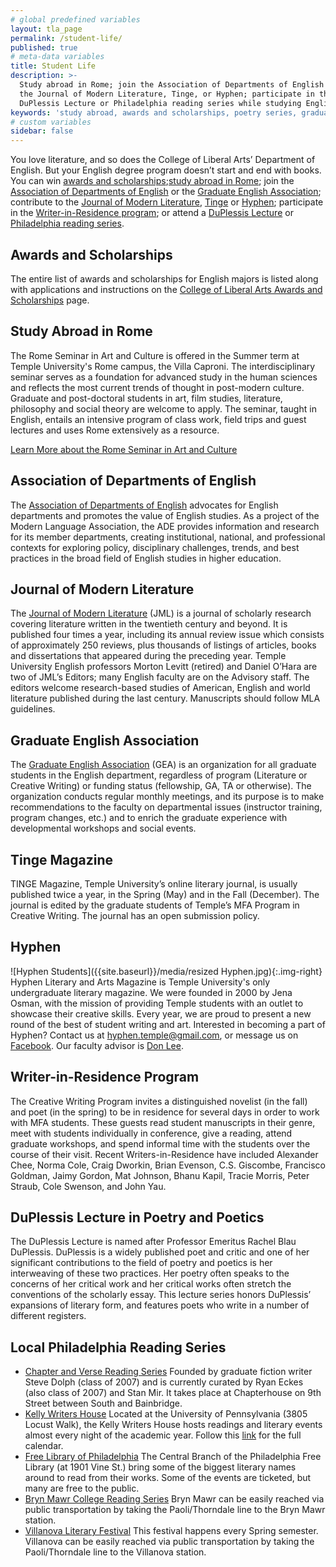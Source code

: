```yaml
---
# global predefined variables
layout: tla_page
permalink: /student-life/
published: true
# meta-data variables
title: Student Life
description: >-
  Study abroad in Rome; join the Association of Departments of English or the Graduate English Association; contribute to
  the Journal of Modern Literature, Tinge, or Hyphen; participate in the Writer-in-Residence program; and attend the
  DuPlessis Lecture or Philadelphia reading series while studying English at Temple University’s College of Liberal Arts.
keywords: 'study abroad, awards and scholarships, poetry series, graduate english association'
# custom variables
sidebar: false
---
```

You love literature, and so does the College of Liberal Arts’ Department of English. But your English degree program doesn’t start and end with books. You can win [awards and scholarships](#awards-and-scholarships);[study abroad in Rome](#study-abroad-in-rome); join the [Association of Departments of English](#association-of-departments-of-english) or the [Graduate English Association](#graduate-english-association); contribute to the [Journal of Modern Literature](#journal-of-modern-literature), [Tinge](#tinge-magazine) or [Hyphen](#hyphen); participate in the [Writer-in-Residence program](#writer-in-residence-program); or attend a [DuPlessis Lecture](#duplessis-lecture-in-poetry-and-poetics) or [Philadelphia reading series](#local-philadelphia-reading-series).

## Awards and Scholarships
The entire list of awards and scholarships for English majors is listed along with applications and instructions on the [College of Liberal Arts Awards and Scholarships](https://liberalarts.temple.edu/about-us/resources/awards-and-scholarships?field_awards_department_nid=4593&field_awards_academics_class_value=All) page.

## Study Abroad in Rome
The Rome Seminar in Art and Culture is offered in the Summer term at Temple University's Rome campus, the Villa Caproni. The interdisciplinary seminar serves as a foundation for advanced study in the human sciences and reflects the most current trends of thought in post-modern culture. Graduate and post-doctoral students in art, film studies, literature, philosophy and social theory are welcome to apply. The seminar, taught in English, entails an intensive program of class work, field trips and guest lectures and uses Rome extensively as a resource.

[Learn More about the Rome Seminar in Art and Culture](https://studyabroad.temple.edu/sites/temple-rome-graduate-summer)

## Association of Departments of English
The [Association of Departments of English](https://www.ade.mla.org/) advocates for English departments and promotes the value of English studies. As a project of the Modern Language Association, the ADE provides information and research for its member departments, creating institutional, national, and professional contexts for exploring policy, disciplinary challenges, trends, and best practices in the broad field of English studies in higher education.

## Journal of Modern Literature
The [Journal of Modern Literature](https://muse.jhu.edu/journal/97) (JML) is a journal of scholarly research covering literature written in the twentieth century and beyond. It is published four times a year, including its annual review issue which consists of approximately 250 reviews, plus thousands of listings of articles, books and dissertations that appeared during the preceding year. Temple University English professors Morton Levitt (retired) and Daniel O’Hara are two of JML’s Editors; many English faculty are on the Advisory staff. The editors welcome research-based studies of American, English and world literature published during the last century. Manuscripts should follow MLA guidelines.

## Graduate English Association
The [Graduate English Association](https://sites.temple.edu/gradenglish/about/) (GEA) is an organization for all graduate students in the English department, regardless of program (Literature or Creative Writing) or funding status (fellowship, GA, TA or otherwise). The organization conducts regular monthly meetings, and its purpose is to make recommendations to the faculty on departmental issues (instructor training, program changes, etc.) and to enrich the graduate experience with developmental workshops and social events.

## Tinge Magazine
TINGE Magazine, Temple University’s online literary journal, is usually published twice a year, in the Spring (May) and in the Fall (December). The journal is edited by the graduate students of Temple’s MFA Program in Creative Writing. The journal has an open submission policy.

## Hyphen
![Hyphen Students]({{site.baseurl}}/media/resized Hyphen.jpg){:.img-right}
Hyphen Literary and Arts Magazine is Temple University's only undergraduate literary magazine. We were founded in 2000 by Jena Osman, with the mission of providing Temple students with an outlet to showcase their creative skills. Every year, we are proud to present a new round of the best of student writing and art. Interested in becoming a part of Hyphen? Contact us at [hyphen.temple@gmail.com](hyphen.temple@gmail.com), or message us on [Facebook](https://www.facebook.com/HyphenLit/). Our faculty advisor is [Don Lee](https://liberalarts.temple.edu/academics/faculty/lee-don).  

## Writer-in-Residence Program
The Creative Writing Program invites a distinguished novelist (in the fall) and poet (in the spring) to be in residence for several days in order to work with MFA students. These guests read student manuscripts in their genre, meet with students individually in conference, give a reading, attend graduate workshops, and spend informal time with the students over the course of their visit.  Recent Writers-in-Residence have included Alexander Chee, Norma Cole, Craig Dworkin, Brian Evenson, C.S. Giscombe, Francisco Goldman, Jaimy Gordon, Mat Johnson, Bhanu Kapil, Tracie Morris, Peter Straub, Cole Swenson, and John Yau.

## DuPlessis Lecture in Poetry and Poetics
The DuPlessis Lecture is named after Professor Emeritus Rachel Blau DuPlessis. DuPlessis is a widely published poet and critic and one of her significant contributions to the field of poetry and poetics is her interweaving of these two practices. Her poetry often speaks to the concerns of her critical work and her critical works often stretch the conventions of the scholarly essay. This lecture series honors DuPlessis’ expansions of literary form, and features poets who write in a number of different registers.

## Local Philadelphia Reading Series
- [Chapter and Verse Reading Series](http://chapterhousereadings.blogspot.com/)
Founded by graduate fiction writer Steve Dolph (class of 2007) and is currently curated by Ryan Eckes (also class of 2007) and Stan Mir. It takes place at Chapterhouse on 9th Street between South and Bainbridge.
- [Kelly Writers House](http://writing.upenn.edu/wh/)
Located at the University of Pennsylvania (3805 Locust Walk), the Kelly Writers House hosts readings and literary events almost every night of the academic year. Follow this [link](http://writing.upenn.edu/wh/calendar/0315.php) for the full calendar.
- [Free Library of Philadelphia](http://libwww.freelibrary.org/calendar/calbydate.cfm?type=2)
The Central Branch of the Philadelphia Free Library (at 1901 Vine St.) bring some of the biggest literary names around to read from their works. Some of the events are ticketed, but many are free to the public.
- [Bryn Mawr College Reading Series](http://www.brynmawr.edu/calendar/visiting_writers.shtml)
Bryn Mawr can be easily reached via public transportation by taking the Paoli/Thorndale line to the Bryn Mawr station.
- [Villanova Literary Festival](https://www1.villanova.edu/villanova/artsci/english/newsandevents/literaryfestival.html) This festival happens every Spring semester. Villanova can be easily reached via public transportation by taking the Paoli/Thorndale line to the Villanova station.
